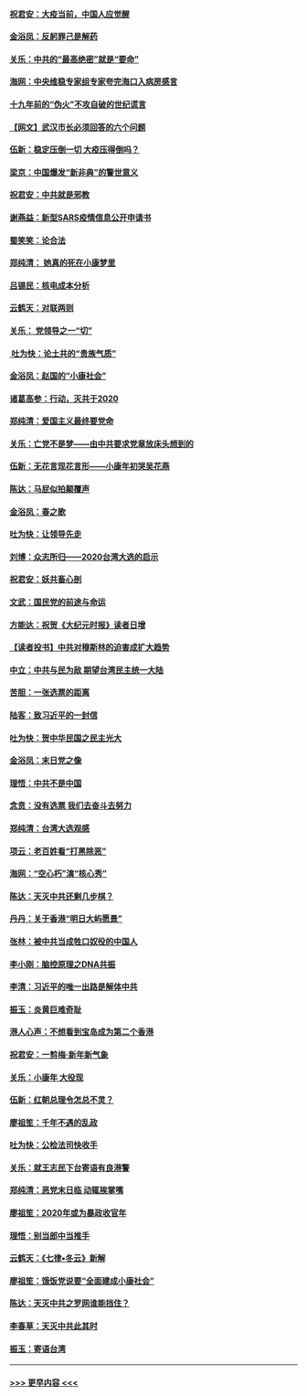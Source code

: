 #### [祝君安：大疫当前，中国人应觉醒](../pages/nsc993/n11821946.md?t=01270911) 
#### [金浴凤：反躬罪己是解药](../pages/nsc993/n11820280.md?t=01270911) 
#### [关乐：中共的“最高绝密”就是“要命”](../pages/nsc993/n11816946.md?t=01270911) 
#### [海网：中央维稳专家组专家夸完海口入病房感言](../pages/nsc993/n11815138.md?t=01270911) 
#### [十九年前的“伪火”不攻自破的世纪谎言](../pages/nsc993/n11813238.md?t=01270911) 
#### [【网文】武汉市长必须回答的六个问题](../pages/nsc993/n11813848.md?t=01270911) 
#### [伍新：稳定压倒一切 大疫压得倒吗？](../pages/nsc993/n11812634.md?t=01270911) 
#### [梁京：中国爆发“新非典”的警世意义](../pages/nsc993/n11812554.md?t=01270911) 
#### [祝君安：中共就是邪教](../pages/nsc993/n11812431.md?t=01270911) 
#### [谢燕益：新型SARS疫情信息公开申请书](../pages/nsc993/n11808840.md?t=01270911) 
#### [蜀笑笑：论合法](../pages/nsc993/n11808064.md?t=01270911) 
#### [郑纯清： 她真的死在小康梦里](../pages/nsc993/n11806623.md?t=01270911) 
#### [吕锡民：核电成本分析](../pages/nsc993/n11806284.md?t=01270911) 
#### [云鹤天：对联两则](../pages/nsc993/n11805957.md?t=01270911) 
#### [关乐： 党领导之一“切”](../pages/nsc993/n11804505.md?t=01270911) 
#### [ 吐为快：论土共的“贵族气质”](../pages/nsc993/n11804490.md?t=01270911) 
#### [金浴凤：赵国的“小康社会”](../pages/nsc993/n11804452.md?t=01270911) 
#### [诸葛高参：行动，灭共于2020](../pages/nsc993/n11804120.md?t=01270911) 
#### [郑纯清：爱国主义最终要党命](../pages/nsc993/n11802197.md?t=01270911) 
#### [关乐：亡党不是梦——由中共要求党章放床头想到的](../pages/nsc993/n11802156.md?t=01270911) 
#### [伍新：无花言现花言形——小康年初哭吴花燕](../pages/nsc993/n11800044.md?t=01270911) 
#### [陈达：马屁似拍颠覆声](../pages/nsc993/n11800010.md?t=01270911) 
#### [金浴凤：春之歌](../pages/nsc993/n11797687.md?t=01270911) 
#### [吐为快：让领导先走](../pages/nsc993/n11797512.md?t=01270911) 
#### [刘博：众志所归——2020台湾大选的启示](../pages/nsc993/n11796878.md?t=01270911) 
#### [祝君安：妖共畜心剖](../pages/nsc993/n11794273.md?t=01270911) 
#### [文武：国民党的前途与命运](../pages/nsc993/n11794198.md?t=01270911) 
#### [方能达：祝贺《大纪元时报》读者日增](../pages/nsc993/n11793807.md?t=01270911) 
#### [【读者投书】中共对穆斯林的迫害成扩大趋势](../pages/nsc993/n11791371.md?t=01270911) 
#### [中立：中共与民为敌 期望台湾民主统一大陆](../pages/nsc993/n11790392.md?t=01270911) 
#### [苦胆：一张选票的距离](../pages/nsc993/n11788914.md?t=01270911) 
#### [陆客：致习近平的一封信](../pages/nsc993/n11788867.md?t=01270911) 
#### [吐为快：贺中华民国之民主光大](../pages/nsc993/n11788618.md?t=01270911) 
#### [金浴凤：末日党之像](../pages/nsc993/n11787475.md?t=01270911) 
#### [理悟：中共不是中国](../pages/nsc993/n11787463.md?t=01270911) 
#### [念贲：没有选票  我们去奋斗去努力](../pages/nsc993/n11787398.md?t=01270911) 
#### [郑纯清：台湾大选观感](../pages/nsc993/n11786210.md?t=01270911) 
#### [项云：老百姓看“打黑除恶”](../pages/nsc993/n11785398.md?t=01270911) 
#### [海网：“空心朽”演“核心秀”](../pages/nsc993/n11783874.md?t=01270911) 
#### [陈达：天灭中共还剩几步棋？](../pages/nsc993/n11783719.md?t=01270911) 
#### [丹丹：关于香港“明日大屿愿景”](../pages/nsc993/n11783273.md?t=01270911) 
#### [张林：被中共当成牲口奴役的中国人](../pages/nsc993/n11782397.md?t=01270911) 
#### [李小刚：脑控原理之DNA共振](../pages/nsc993/n11780962.md?t=01270911) 
#### [李清：习近平的唯一出路是解体中共](../pages/nsc993/n11780866.md?t=01270911) 
#### [振玉：炎黄巨难奇耻](../pages/nsc993/n11779632.md?t=01270911) 
#### [港人心声：不想看到宝岛成为第二个香港](../pages/nsc993/n11778817.md?t=01270911) 
#### [祝君安：一剪梅‧新年新气象](../pages/nsc993/n11776340.md?t=01270911) 
#### [关乐：小康年 大役现](../pages/nsc993/n11774213.md?t=01270911) 
#### [伍新：红朝总理令怎总不灵？](../pages/nsc993/n11770813.md?t=01270911) 
#### [廖祖笙：千年不遇的乱政](../pages/nsc993/n11770373.md?t=01270911) 
#### [吐为快：公检法司快收手](../pages/nsc993/n11770359.md?t=01270911) 
#### [关乐：就王志民下台寄语有良港警](../pages/nsc993/n11769903.md?t=01270911) 
#### [郑纯清：恶党末日临 动辄挨掌嘴](../pages/nsc993/n11769356.md?t=01270911) 
#### [廖祖笙：2020年或为暴政收官年](../pages/nsc993/n11768216.md?t=01270911) 
#### [理悟：别当郎中当推手](../pages/nsc993/n11768243.md?t=01270911) 
#### [云鹤天：《七律▪冬云》新解](../pages/nsc993/n11768204.md?t=01270911) 
#### [廖祖笙：饿饭党说要“全面建成小康社会”](../pages/nsc993/n11767482.md?t=01270911) 
#### [陈达：天灭中共之罗网谁能挡住？](../pages/nsc993/n11767465.md?t=01270911) 
#### [李春草：天灭中共此其时](../pages/nsc993/n11767452.md?t=01270911) 
#### [振玉：寄语台湾](../pages/nsc993/n11767432.md?t=01270911) 

----
#### [ >>> 更早内容 <<< ](../indexes/nsc993-earlier.md)
